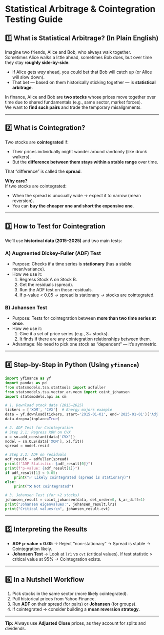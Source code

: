 # Statistical Arbitrage & Cointegration Testing Guide

## 1️⃣ What is Statistical Arbitrage? (In Plain English)

Imagine two friends, Alice and Bob, who always walk together.  
Sometimes Alice walks a little ahead, sometimes Bob does, but over time they stay **roughly side-by-side**.

- If Alice gets *way* ahead, you could bet that Bob will catch up (or Alice will slow down).
- That bet — based on them historically sticking together — is **statistical arbitrage**.

In finance, Alice and Bob are **two stocks** whose prices move together over time due to shared fundamentals (e.g., same sector, market forces).  
We want to **find such pairs** and trade the temporary misalignments.

---

## 2️⃣ What is Cointegration?  

Two stocks are **cointegrated** if:
- Their prices individually might wander around randomly (like drunk walkers).
- But the **difference between them stays within a stable range** over time.

That “difference” is called the **spread**.

**Why care?**  
If two stocks are cointegrated:
- When the spread is unusually wide → expect it to narrow (mean reversion).
- You can **buy the cheaper one and short the expensive one**.

---

## 3️⃣ How to Test for Cointegration

We’ll use **historical data (2015–2025)** and two main tests:

### **A) Augmented Dickey-Fuller (ADF) Test**
- Purpose: Checks if a time series is **stationary** (has a stable mean/variance).
- How we use it:  
  1. Regress Stock A on Stock B.
  2. Get the residuals (spread).
  3. Run the ADF test on those residuals.
  4. If p-value < 0.05 → spread is stationary → stocks are cointegrated.

### **B) Johansen Test**
- Purpose: Tests for cointegration between **more than two time series at once**.
- How we use it:  
  1. Give it a set of price series (e.g., 3+ stocks).
  2. It finds if there are any cointegration relationships between them.
- Advantage: No need to pick one stock as “dependent” — it’s symmetric.

---

## 4️⃣ Step-by-Step in Python (Using `yfinance`)

```python
import yfinance as yf
import pandas as pd
from statsmodels.tsa.stattools import adfuller
from statsmodels.tsa.vector_ar.vecm import coint_johansen
import statsmodels.api as sm

# 1. Download stock data (2015–2025)
tickers = ['XOM', 'CVX']  # Energy majors example
data = yf.download(tickers, start='2015-01-01', end='2025-01-01')['Adj Close']
data.dropna(inplace=True)

# 2. ADF Test for Cointegration
# Step 2.1: Regress XOM on CVX
x = sm.add_constant(data['CVX'])
model = sm.OLS(data['XOM'], x).fit()
spread = model.resid

# Step 2.2: ADF on residuals
adf_result = adfuller(spread)
print(f"ADF Statistic: {adf_result[0]}")
print(f"p-value: {adf_result[1]}")
if adf_result[1] < 0.05:
    print("✅ Likely cointegrated (spread is stationary)")
else:
    print("❌ Not cointegrated")

# 3. Johansen Test (for >2 stocks)
johansen_result = coint_johansen(data, det_order=0, k_ar_diff=1)
print("Johansen eigenvalues:", johansen_result.lr1)
print("Critical values:\n", johansen_result.cvt)
```

---

## 5️⃣ Interpreting the Results

- **ADF p-value < 0.05** → Reject “non-stationary” → Spread is stable → Cointegration likely.
- **Johansen Test** → Look at `lr1` vs `cvt` (critical values). If test statistic > critical value at 95% → Cointegration exists.

---

## 6️⃣ In a Nutshell Workflow

1. Pick stocks in the same sector (more likely cointegrated).
2. Pull historical prices from Yahoo Finance.
3. Run **ADF** on their spread (for pairs) or **Johansen** (for groups).
4. If cointegrated → consider building a **mean reversion strategy**.

---

**Tip:** Always use **Adjusted Close** prices, as they account for splits and dividends.

